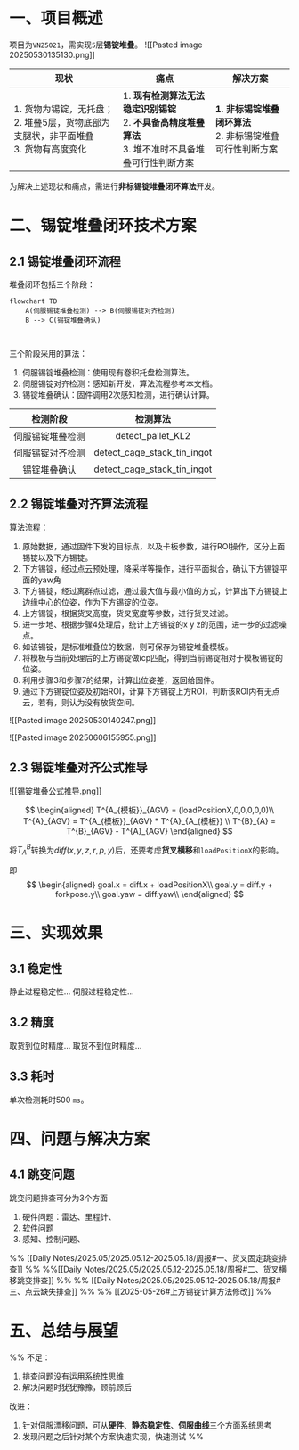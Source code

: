 # 一、项目概述
项目为`VN25021`，需实现`5`层**锡锭堆叠**。
![[Pasted image 20250530135130.png]]

| 现状                                                     | 痛点                                                                  | 解决方案                                  |
| ------------------------------------------------------ | ------------------------------------------------------------------- | ------------------------------------- |
| 1. 货物为锡锭，无托盘；<br>2. 堆叠5层，货物底部为支腿状，非平面堆叠 <br>3. 货物有高度变化 | 1. **现有检测算法无法稳定识别锡锭** <br>2. **不具备高精度堆叠算法** <br>3. 堆不准时不具备堆叠可行性判断方案 | **1. 非标锡锭堆叠闭环算法**<br>2. 非标锡锭堆叠可行性判断方案 |

为解决上述现状和痛点，需进行**非标锡锭堆叠闭环算法**开发。
# 二、锡锭堆叠闭环技术方案
## 2.1 锡锭堆叠闭环流程
堆叠闭环包括三个阶段：
```mermaid
flowchart TD
    A(伺服锡锭堆叠检测) --> B(伺服锡锭对齐检测)
    B --> C(锡锭堆叠确认)



```

三个阶段采用的算法：
1. 伺服锡锭堆叠检测：使用现有卷积托盘检测算法。
2. 伺服锡锭对齐检测：感知新开发，算法流程参考本文档。
3. 锡锭堆叠确认：固件调用2次感知检测，进行确认计算。

|   检测阶段   |            检测算法             |
| :------: | :-------------------------: |
| 伺服锡锭堆叠检测 |      detect_pallet_KL2      |
| 伺服锡锭对齐检测 | detect_cage_stack_tin_ingot |
|  锡锭堆叠确认  | detect_cage_stack_tin_ingot |


## 2.2 锡锭堆叠对齐算法流程
算法流程：
1. 原始数据，通过固件下发的目标点，以及卡板参数，进行ROI操作，区分上面锡锭以及下方锡锭。
2. 下方锡锭，经过点云预处理，降采样等操作，进行平面拟合，确认下方锡锭平面的yaw角
3. 下方锡锭，经过离群点过滤，通过最大值与最小值的方式，计算出下方锡锭上边缘中心的位姿，作为下方锡锭的位姿。
4. 上方锡锭，根据货叉高度，货叉宽度等参数，进行货叉过滤。
5. 进一步地、根据步骤4处理后，统计上方锡锭的x y z的范围，进一步的过滤噪点。
6. 如该锡锭，是标准堆叠位的数据，则可保存为锡锭堆叠模板。
7. 将模板与当前处理后的上方锡锭做icp匹配，得到当前锡锭相对于模板锡锭的位姿。
8. 利用步骤3和步骤7的结果，计算出位姿差，返回给固件。
9. 通过下方锡锭位姿及初始ROI，计算下方锡锭上方ROI，判断该ROI内有无点云，若有，则认为没有放货空间。

![[Pasted image 20250530140247.png]]

![[Pasted image 20250606155955.png]]
## 2.3 锡锭堆叠对齐公式推导


![[锡锭堆叠公式推导.png]]


$$
\begin{aligned}
T^{A_{模板}}_{AGV} = (loadPositionX,0,0,0,0,0)\\
T^{A}_{AGV} = T^{A_{模板}}_{AGV} * T^{A}_{A_{模板}} \\
T^{B}_{A} = T^{B}_{AGV} - T^{A}_{AGV} 
\end{aligned}
$$

将$T^{B}_{A}$转换为$diff(x,y,z,r,p,y)$后，还要考虑**货叉横移**和`loadPositionX`的影响。

即
$$
\begin{aligned}
goal.x = diff.x + loadPositionX\\
goal.y = diff.y + forkpose.y\\
goal.yaw = diff.yaw\\
\end{aligned}
$$



# 三、实现效果

## 3.1 稳定性

静止过程稳定性...
伺服过程稳定性...
## 3.2 精度

取货到位时精度...
取货不到位时精度...
## 3.3 耗时

单次检测耗时500 `ms`。

# 四、问题与解决方案

## 4.1 跳变问题
跳变问题排查可分为3个方面

1. 硬件问题：雷达、里程计、
2. 软件问题
3. 感知、控制问题、


%% [[Daily Notes/2025.05/2025.05.12-2025.05.18/周报#一、货叉固定跳变排查]] %%
 %%[[Daily Notes/2025.05/2025.05.12-2025.05.18/周报#二、货叉横移跳变排查]] %%
%% [[Daily Notes/2025.05/2025.05.12-2025.05.18/周报#三、点云缺失排查]] %%
%% [[2025-05-26#上方锡锭计算方法修改]] %%

# 五、总结与展望

%% 不足：
1. 排查问题没有运用系统性思维
2. 解决问题时犹犹豫豫，顾前顾后

改进：
1. 针对伺服漂移问题，可从**硬件**、**静态稳定性**、**伺服曲线**三个方面系统思考
2. 发现问题之后针对某个方案快速实现，快速测试 %%
